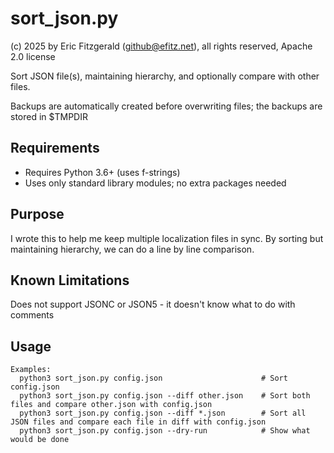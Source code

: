 # sort_json.py

(c) 2025 by Eric Fitzgerald (github@efitz.net), all rights reserved, Apache 2.0 license

Sort JSON file(s), maintaining hierarchy, and optionally compare with other files.

Backups are automatically created before overwriting files; the backups are stored in $TMPDIR

## Requirements

- Requires Python 3.6+ (uses f-strings)
- Uses only standard library modules; no extra packages needed

## Purpose

I wrote this to help me keep multiple localization files in sync. By sorting but maintaining hierarchy, we can do a line by line comparison.

## Known Limitations

Does not support JSONC or JSON5 - it doesn't know what to do with comments

## Usage
```
Examples:
  python3 sort_json.py config.json                      # Sort config.json
  python3 sort_json.py config.json --diff other.json    # Sort both files and compare other.json with config.json
  python3 sort_json.py config.json --diff *.json        # Sort all JSON files and compare each file in diff with config.json
  python3 sort_json.py config.json --dry-run            # Show what would be done
```
